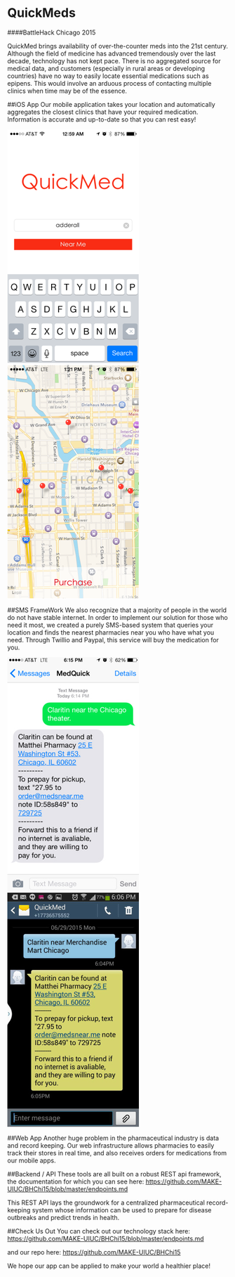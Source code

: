 # QuickMeds
####BattleHack Chicago 2015

QuickMed brings availability of over-the-counter meds into the 21st century. Although the field of medicine has advanced tremendously over the last decade, technology has not kept pace. There is no aggregated source for medical data, and customers (especially in rural areas or developing countries) have no way to easily locate essential medications such as epipens. This would involve an arduous process of contacting multiple clinics when time may be of the essence.

##iOS App
Our mobile application takes your location and automatically aggregates the closest clinics that have your required medication. Information is accurate and up-to-date so that you can rest easy!

![iOS Search](https://raw.githubusercontent.com/MAKE-UIUC/BHChi15/master/iOS/mkt/iOS%20Search%20Page.png)
![iOS Map](https://raw.githubusercontent.com/MAKE-UIUC/BHChi15/master/iOS/mkt/iOS%20Map.png)

##SMS FrameWork
We also recognize that a majority of people in the world do not have stable internet. In order to implement our solution for those who need it most, we created a purely SMS-based system that queries your location and finds the nearest pharmacies near you who have what you need. Through Twillio and Paypal, this service will buy the medication for you.

![iOS](https://raw.githubusercontent.com/MAKE-UIUC/BHChi15/master/sms/mkt/iOS%20Demo.jpg)
![Android](https://raw.githubusercontent.com/MAKE-UIUC/BHChi15/master/sms/mkt/Android%20Demo.jpg)


##Web App
Another huge problem in the pharmaceutical industry is data and record keeping. Our web infrastructure allows pharmacies to easily track their stores in real time, and also receives orders for medications from our mobile apps.

##Backend / API
These tools are all built on a robust REST api framework, the documentation for which you can see here: https://github.com/MAKE-UIUC/BHChi15/blob/master/endpoints.md

This REST API lays the groundwork for a centralized pharmaceutical record-keeping system whose information can be used to prepare for disease outbreaks and predict trends in health.


##Check Us Out
You can check out our technology stack here: https://github.com/MAKE-UIUC/BHChi15/blob/master/endpoints.md

and our repo here: https://github.com/MAKE-UIUC/BHChi15

We hope our app can be applied to make your world a healthier place!
